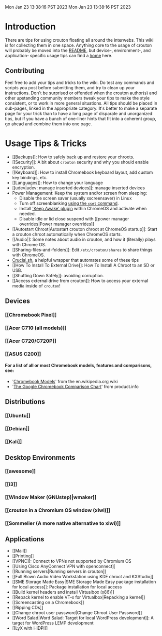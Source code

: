 Mon Jan 23 13:38:16 PST 2023
Mon Jan 23 13:38:16 PST 2023
# Introduction

There are tips for using crouton floating all around the interwebs. This wiki is for collecting them in one space. Anything core to the usage of crouton will probably be moved into the [README](https://github.com/dnschneid/crouton/blob/master/README.md), but device-, environment-, and application- specific usage tips can find a [home](https://github.com/dnschneid/crouton/wiki) here.

## Contributing

Feel free to add your tips and tricks to the wiki.  Do test any commands and scripts you post before submitting them, and try to clean up your instructions.  Don't be surprised or offended when the crouton author(s) and other upstanding community members tweak your tips to make the style consistent, or to work in more general situations.  All tips should be placed in sub-pages, linked in the appropriate category.  It's better to make a separate page for your trick than to have a long page of disparate and unorganized tips, but if you have a bunch of one-liner hints that fit into a coherent group, go ahead and combine them into one page.

# Usage Tips & Tricks

 * [[Backups]]: How to safely back up and restore your chroots.
 * [[Security]]: A bit about `crouton` security and why you should enable encryption.
 * [[Keyboard]]: How to install Chromebook keyboard layout, add custom key bindings, etc.
 * [[Languages]]: How to change your language
 * [[udev|udev: manage inserted devices]]: manage inserted devices
 * Power Management: Keep the system and/or screen from sleeping:
    * Disable the screen saver (usually xscreensaver) in Linux
    * Turn off screenblanking [using the `xset` command](http://www.linuxquestions.org/questions/linux-general-1/how-to-disable-screen-blanking-in-x-175011/).
    * Install ['Keep Awake' plugin](https://chrome.google.com/webstore/detail/keep-awake/bijihlabcfdnabacffofojgmehjdielb) within ChromeOS and activate when needed.
    * Disable idle or lid close suspend with [[power manager overrides|Power manager overrides]]
 * [[Autostart Chroot|Autostart crouton chroot at ChromeOS startup]]: Start a crouton chroot automatically when ChromeOS starts.
 * [[Audio]]: Some notes about audio in crouton, and how it (literally) plays with Chrome OS.
 * [[Sharing-files-and-folders]]: Edit `/etc/crouton/shares` to share things with ChromeOS.
 * [Crucial.sh](https://github.com/qrkourier/crouton-crucial/), a helpful wrapper that automates some of these tips
 * [[How To Install To External Drive]]: How To Install A Chroot to an SD or USB.
 * [[Shutting Down Safely]]: avoiding corruption.
 * [[Access external drive from crouton]]: How to access your external media inside of `crouton`!
## Devices

### [[Chromebook Pixel]]
### [[Acer C710 (all models)]]
### [[Acer C720/C720P]]
### [[ASUS C200]]
#### For a list of all or most Chromebook models, features and comparisons, see:  
- '[Chromebook Models](http://en.wikipedia.org/wiki/Chromebook#Chromebook_models)' from the en.wikipedia.org wiki
- '[The Google Chromebook Comparison Chart](http://prodct.info/chromebooks/#f&)' from product.info

## Distributions

### [[Ubuntu]]

### [[Debian]]

### [[Kali]]

## Desktop Environments

### [[awesome]]
### [[i3]]
### [[Window Maker (GNUstep)|wmaker]]
### [[crouton in a Chromium OS window (xiwi)]]
### [[Sommelier (A more native alternative to xiwi)]]

## Applications
* [[Mail]]
* [[Printing]]
* [[VPNC]]: Connect to VPNs not supported by Chromium OS
* [[Using Cisco AnyConnect VPN with openconnect]]
* [[Running servers|Running servers in crouton]]
* [[Full Blown Audio Video Workstation using KDE chroot and KXStudio]] 
* [[SME Storage Made Easy|SME Storage Made Easy package installation for local access]]: Package installation for local access
* [[Build kernel headers and install Virtualbox (x86)]]
* [[Repack kernel to enable VT-x for Virtualbox|Repacking a kernel]]
* [[Screencasting on a Chromebook]]
* [[Ripping CDs]]
* [[Change chroot user password|Change Chroot User Password]]
* [[Word Salad|Word Salad: Target for local WordPress development]]: A target for WordPress LEMP development
* [[LyX with HiDPI]]